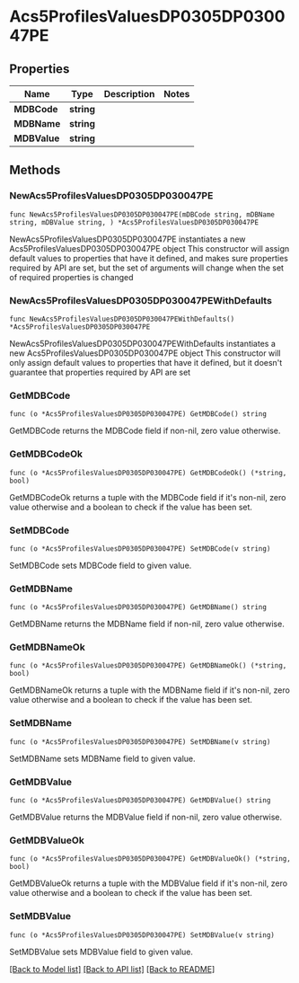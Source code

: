 # Acs5ProfilesValuesDP0305DP030047PE

## Properties

Name | Type | Description | Notes
------------ | ------------- | ------------- | -------------
**MDBCode** | **string** |  | 
**MDBName** | **string** |  | 
**MDBValue** | **string** |  | 

## Methods

### NewAcs5ProfilesValuesDP0305DP030047PE

`func NewAcs5ProfilesValuesDP0305DP030047PE(mDBCode string, mDBName string, mDBValue string, ) *Acs5ProfilesValuesDP0305DP030047PE`

NewAcs5ProfilesValuesDP0305DP030047PE instantiates a new Acs5ProfilesValuesDP0305DP030047PE object
This constructor will assign default values to properties that have it defined,
and makes sure properties required by API are set, but the set of arguments
will change when the set of required properties is changed

### NewAcs5ProfilesValuesDP0305DP030047PEWithDefaults

`func NewAcs5ProfilesValuesDP0305DP030047PEWithDefaults() *Acs5ProfilesValuesDP0305DP030047PE`

NewAcs5ProfilesValuesDP0305DP030047PEWithDefaults instantiates a new Acs5ProfilesValuesDP0305DP030047PE object
This constructor will only assign default values to properties that have it defined,
but it doesn't guarantee that properties required by API are set

### GetMDBCode

`func (o *Acs5ProfilesValuesDP0305DP030047PE) GetMDBCode() string`

GetMDBCode returns the MDBCode field if non-nil, zero value otherwise.

### GetMDBCodeOk

`func (o *Acs5ProfilesValuesDP0305DP030047PE) GetMDBCodeOk() (*string, bool)`

GetMDBCodeOk returns a tuple with the MDBCode field if it's non-nil, zero value otherwise
and a boolean to check if the value has been set.

### SetMDBCode

`func (o *Acs5ProfilesValuesDP0305DP030047PE) SetMDBCode(v string)`

SetMDBCode sets MDBCode field to given value.


### GetMDBName

`func (o *Acs5ProfilesValuesDP0305DP030047PE) GetMDBName() string`

GetMDBName returns the MDBName field if non-nil, zero value otherwise.

### GetMDBNameOk

`func (o *Acs5ProfilesValuesDP0305DP030047PE) GetMDBNameOk() (*string, bool)`

GetMDBNameOk returns a tuple with the MDBName field if it's non-nil, zero value otherwise
and a boolean to check if the value has been set.

### SetMDBName

`func (o *Acs5ProfilesValuesDP0305DP030047PE) SetMDBName(v string)`

SetMDBName sets MDBName field to given value.


### GetMDBValue

`func (o *Acs5ProfilesValuesDP0305DP030047PE) GetMDBValue() string`

GetMDBValue returns the MDBValue field if non-nil, zero value otherwise.

### GetMDBValueOk

`func (o *Acs5ProfilesValuesDP0305DP030047PE) GetMDBValueOk() (*string, bool)`

GetMDBValueOk returns a tuple with the MDBValue field if it's non-nil, zero value otherwise
and a boolean to check if the value has been set.

### SetMDBValue

`func (o *Acs5ProfilesValuesDP0305DP030047PE) SetMDBValue(v string)`

SetMDBValue sets MDBValue field to given value.



[[Back to Model list]](../README.md#documentation-for-models) [[Back to API list]](../README.md#documentation-for-api-endpoints) [[Back to README]](../README.md)


